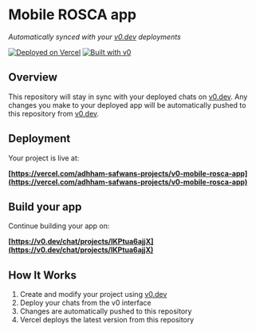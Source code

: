 # Mobile ROSCA app

*Automatically synced with your [v0.dev](https://v0.dev) deployments*

[![Deployed on Vercel](https://img.shields.io/badge/Deployed%20on-Vercel-black?style=for-the-badge&logo=vercel)](https://vercel.com/adhham-safwans-projects/v0-mobile-rosca-app)
[![Built with v0](https://img.shields.io/badge/Built%20with-v0.dev-black?style=for-the-badge)](https://v0.dev/chat/projects/lKPtua6ajjX)

## Overview

This repository will stay in sync with your deployed chats on [v0.dev](https://v0.dev).
Any changes you make to your deployed app will be automatically pushed to this repository from [v0.dev](https://v0.dev).

## Deployment

Your project is live at:

**[https://vercel.com/adhham-safwans-projects/v0-mobile-rosca-app](https://vercel.com/adhham-safwans-projects/v0-mobile-rosca-app)**

## Build your app

Continue building your app on:

**[https://v0.dev/chat/projects/lKPtua6ajjX](https://v0.dev/chat/projects/lKPtua6ajjX)**

## How It Works

1. Create and modify your project using [v0.dev](https://v0.dev)
2. Deploy your chats from the v0 interface
3. Changes are automatically pushed to this repository
4. Vercel deploys the latest version from this repository